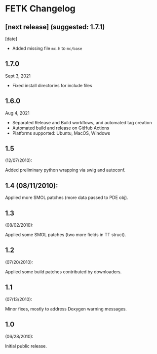 # FETK Changelog

## [next release] (suggested: 1.7.1)

[date]

* Added missing file `mc.h` to `mc/base`

## 1.7.0

Sept 3, 2021

* Fixed install directories for include files

## 1.6.0

Aug 4, 2021

* Separated Release and Build workflows, and automated tag creation
* Automated build and release on GitHub Actions
* Platforms supported: Ubuntu, MacOS, Windows

## 1.5
 (12/07/2010): 

Added preliminary python wrapping via swig and autoconf.

## 1.4 (08/11/2010): 

Applied more SMOL patches (more data passed to PDE obj).

## 1.3
 (08/02/2010): 

Applied some SMOL patches (two more fields in TT struct).

## 1.2
 (07/20/2010): 

Applied some build patches contributed by downloaders.

## 1.1 
(07/13/2010): 

Minor fixes, mostly to address Doxygen warning messages.

## 1.0 
(06/28/2010): 

Initial public release.

